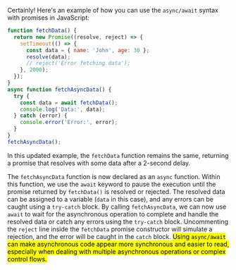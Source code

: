 Certainly! Here's an example of how you can use the `async/await` syntax with promises in JavaScript:
```javascript
function fetchData() {
  return new Promise((resolve, reject) => {
    setTimeout(() => {
      const data = { name: 'John', age: 30 };
      resolve(data);
      // reject('Error fetching data');
    }, 2000);
  });
}
async function fetchAsyncData() {
  try {
    const data = await fetchData();
    console.log('Data:', data);
  } catch (error) {
    console.error('Error:', error);
  }
}
fetchAsyncData();
```
In this updated example, the `fetchData` function remains the same, returning a promise that resolves with some data after a 2-second delay.

The `fetchAsyncData` function is now declared as an `async` function. Within this function, we use the `await` keyword to pause the execution until the promise returned by `fetchData()` is resolved or rejected. The resolved data can be assigned to a variable (`data` in this case), and any errors can be caught using a `try-catch` block.
By calling `fetchAsyncData`, we can now use `await` to wait for the asynchronous operation to complete and handle the resolved data or catch any errors using the `try-catch` block.
Uncommenting the `reject` line inside the `fetchData` promise constructor will simulate a rejection, and the error will be caught in the `catch` block.
<mark class="hltr-pink">Using `async/await` can make asynchronous code appear more synchronous and easier to read, especially when dealing with multiple asynchronous operations or complex control flows.</mark>

